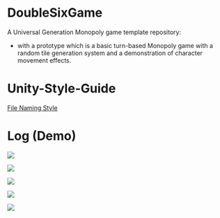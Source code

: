 # DoubleSixGame

A Universal Generation Monopoly game template repository:

* with a prototype which is a basic turn-based Monopoly game with a random tile generation system and a demonstration of character movement effects.

# Unity-Style-Guide
[File Naming Style](https://github.com/justinwasilenko/Unity-Style-Guide/blob/master/README.md)

# Log (Demo)
![](https://cdn.discordapp.com/attachments/623466543426043908/1095360973730222231/image.png)

![](https://cdn.discordapp.com/attachments/623466543426043908/1095018669165269062/QQ20230411001103.gif)

![](https://cdn.discordapp.com/attachments/623466543426043908/1094312668883583086/QQ20230409012653.gif)

![](https://cdn.discordapp.com/attachments/894788659356794880/1093027863730606081/image.png)

![](https://cdn.discordapp.com/attachments/878668299808944128/1093782301399322656/image.png)